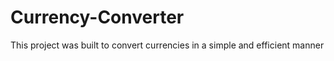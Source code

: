 # Currency-Converter
This project was built to convert currencies in a simple and efficient manner 
